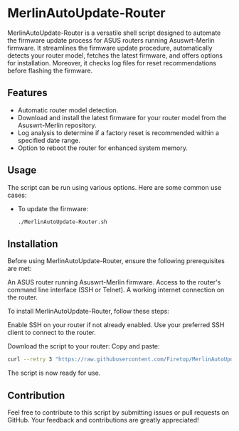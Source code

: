 # MerlinAutoUpdate-Router

MerlinAutoUpdate-Router is a versatile shell script designed to automate the firmware update process for ASUS routers running Asuswrt-Merlin firmware. 
It streamlines the firmware update procedure, automatically detects your router model, fetches the latest firmware, and offers options for installation. Moreover, it checks log files for reset recommendations before flashing the firmware.

## Features

- Automatic router model detection.
- Download and install the latest firmware for your router model from the Asuswrt-Merlin repository.
- Log analysis to determine if a factory reset is recommended within a specified date range.
- Option to reboot the router for enhanced system memory.

## Usage

The script can be run using various options. Here are some common use cases:

- To update the firmware:
  ```bash
  ./MerlinAutoUpdate-Router.sh

## Installation
Before using MerlinAutoUpdate-Router, ensure the following prerequisites are met:

An ASUS router running Asuswrt-Merlin firmware.
Access to the router's command line interface (SSH or Telnet).
A working internet connection on the router.

To install MerlinAutoUpdate-Router, follow these steps:

Enable SSH on your router if not already enabled.
Use your preferred SSH client to connect to the router.

Download the script to your router:
Copy and paste:
```bash
curl --retry 3 "https://raw.githubusercontent.com/Firetop/MerlinAutoUpdate-Router/master/MerlinAutoUpdate-Router.sh" -o "/jffs/scripts/MerlinAutoUpdate-Router.sh" && chmod +x "/jffs/scripts/MerlinAutoUpdate-Router.sh"
```
The script is now ready for use.

## Contribution
Feel free to contribute to this script by submitting issues or pull requests on GitHub. Your feedback and contributions are greatly appreciated!
